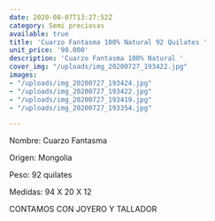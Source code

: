 ```yaml
---
date: 2020-08-07T13:27:52Z
category: Semi preciosas
available: true
title: 'Cuarzo Fantasma 100% Natural 92 Quilates '
unit_price: '90.000'
description: 'Cuarzo Fantasma 100% Natural '
cover_img: "/uploads/img_20200727_193422.jpg"
images:
- "/uploads/img_20200727_193424.jpg"
- "/uploads/img_20200727_193422.jpg"
- "/uploads/img_20200727_193419.jpg"
- "/uploads/img_20200727_193354.jpg"

---
```

Nombre: Cuarzo Fantasma

Origen: Mongolia

Peso: 92 quilates

Medidas: 94 X 20 X 12 

CONTAMOS CON JOYERO Y TALLADOR